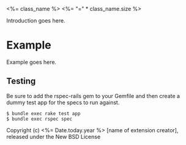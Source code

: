 <%= class_name %>
<%= "=" * class_name.size %>

Introduction goes here.


Example
=======

Example goes here.

Testing
-------

Be sure to add the rspec-rails gem to your Gemfile and then create a dummy test app for the specs to run against.

    $ bundle exec rake test app
    $ bundle exec rspec spec

Copyright (c) <%= Date.today.year %> [name of extension creator], released under the New BSD License
